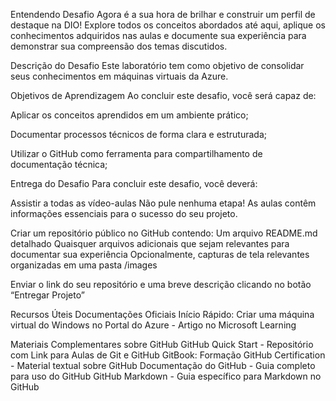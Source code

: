 Entendendo Desafio 
Agora é a sua hora de brilhar e construir um perfil de destaque na DIO! Explore todos os conceitos abordados até aqui, aplique os conhecimentos adquiridos nas aulas e documente sua experiência para demonstrar sua compreensão dos temas discutidos.

Descrição do Desafio
Este laboratório tem como objetivo de consolidar seus conhecimentos em máquinas virtuais da Azure.

Objetivos de Aprendizagem 
Ao concluir este desafio, você será capaz de: 

Aplicar os conceitos aprendidos em um ambiente prático; 

Documentar processos técnicos de forma clara e estruturada;

Utilizar o GitHub como ferramenta para compartilhamento de documentação técnica;

Entrega do Desafio 
Para concluir este desafio, você deverá: 

Assistir a todas as vídeo-aulas
Não pule nenhuma etapa! As aulas contêm informações essenciais para o sucesso do seu projeto. 

Criar um repositório público no GitHub contendo: 
Um arquivo README.md detalhado 
Quaisquer arquivos adicionais que sejam relevantes para documentar sua experiência 
Opcionalmente, capturas de tela relevantes organizadas em uma pasta /images 

Enviar o link do seu repositório e uma breve descrição clicando no botão “Entregar Projeto” 

Recursos Úteis 
Documentações Oficiais 
Início Rápido: Criar uma máquina virtual do Windows no Portal do Azure - Artigo no Microsoft Learning

Materiais Complementares sobre GitHub 
GitHub Quick Start - Repositório com Link para Aulas de Git e GitHub 
GitBook: Formação GitHub Certification - Material textual sobre GitHub
Documentação do GitHub - Guia completo para uso do GitHub 
GitHub Markdown - Guia específico para Markdown no GitHub 
